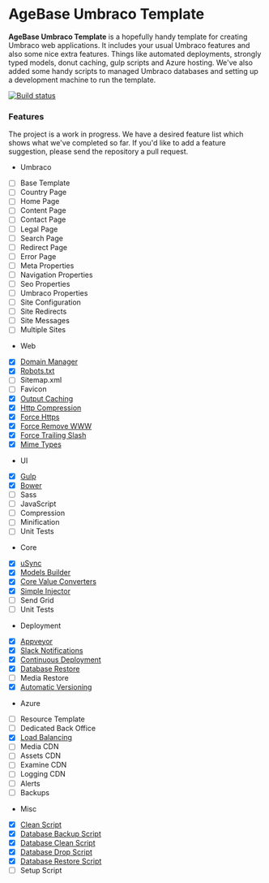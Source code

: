 # AgeBase Umbraco Template

**AgeBase Umbraco Template** is a hopefully handy template for creating Umbraco web applications. It includes your usual Umbraco features and also some nice extra features. Things like automated deployments, strongly typed models, donut caching, gulp scripts and Azure hosting. We've also added some handy scripts to managed Umbraco databases and setting up a development machine to run the template.

[![Build status](https://ci.appveyor.com/api/projects/status/xu7qpbvmvlimlaew/branch/master?svg=true)](https://ci.appveyor.com/project/AgeBase/umbraco-template/branch/master)

### Features

The project is a work in progress. We have a desired feature list which shows what we've completed so far. If you'd like to add a feature suggestion, please send the repository a pull request.

- Umbraco
 - [ ] Base Template
 - [ ] Country Page
 - [ ] Home Page
 - [ ] Content Page
 - [ ] Contact Page
 - [ ] Legal Page
 - [ ] Search Page
 - [ ] Redirect Page
 - [ ] Error Page
 - [ ] Meta Properties
 - [ ] Navigation Properties
 - [ ] Seo Properties
 - [ ] Umbraco Properties
 - [ ] Site Configuration
 - [ ] Site Redirects
 - [ ] Site Messages
 - [ ] Multiple Sites
- Web
 - [x] [Domain Manager](src/AgeBaseTemplate/app_plugins/AgeBase.DomainManager)
 - [x] [Robots.txt](src/AgeBaseTemplate/robots.txt)
 - [ ] Sitemap.xml
 - [ ] Favicon
 - [x] [Output Caching](src/AgeBaseTemplate/web.config#L77)
 - [x] [Http Compression](src/AgeBaseTemplate/web.config#L355)
 - [x] [Force Https](src/AgeBaseTemplate/web.config#L382)
 - [x] [Force Remove WWW](src/AgeBaseTemplate/web.config#L389)
 - [x] [Force Trailing Slash](src/AgeBaseTemplate/web.config#L396)
 - [x] [Mime Types](src/AgeBaseTemplate/web.config#L306)
- UI
 - [x] [Gulp](src/AgeBaseTemplate.UI/gulpfile.js)
 - [x] [Bower](src/AgeBaseTemplate.UI/bower.json)
 - [ ] Sass
 - [ ] JavaScript
 - [ ] Compression
 - [ ] Minification
 - [ ] Unit Tests
- Core
 - [x] [uSync](src/AgeBaseTemplate/usync/data)
 - [x] [Models Builder](src/AgeBaseTemplate.Core/ContentTypes)
 - [x] [Core Value Converters](src/AgeBaseTemplate.Core/packages.config#L33)
 - [x] [Simple Injector](src/AgeBaseTemplate.Core/Global/GlobalApplication.cs#L24)
 - [ ] Send Grid
 - [ ] Unit Tests
- Deployment
 - [x] [Appveyor](appveyor.yml)
 - [x] [Slack Notifications](appveyor.yml#L56)
 - [x] [Continuous Deployment](appveyor.yml#L51)
 - [x] [Database Restore](appveyor.yml#L47)
 - [ ] Media Restore
 - [x] [Automatic Versioning](appveyor.yml#L12)
- Azure
 - [ ] Resource Template
 - [ ] Dedicated Back Office
 - [x] [Load Balancing](commit/4dcb8634382ea6d8e1c97f11cf393fedafe21b36)
 - [ ] Media CDN
 - [ ] Assets CDN
 - [ ] Examine CDN
 - [ ] Logging CDN
 - [ ] Alerts
 - [ ] Backups
- Misc
 - [x] [Clean Script](scripts/Repo.Clean.bat)
 - [x] [Database Backup Script](scripts/Database.Backup.bat)
 - [x] [Database Clean Script](scripts/Database.Clean.bat)
 - [x] [Database Drop Script](scripts/Database.Drop.bat)
 - [x] [Database Restore Script](scripts/Database.Restore.bat)
 - [ ] Setup Script